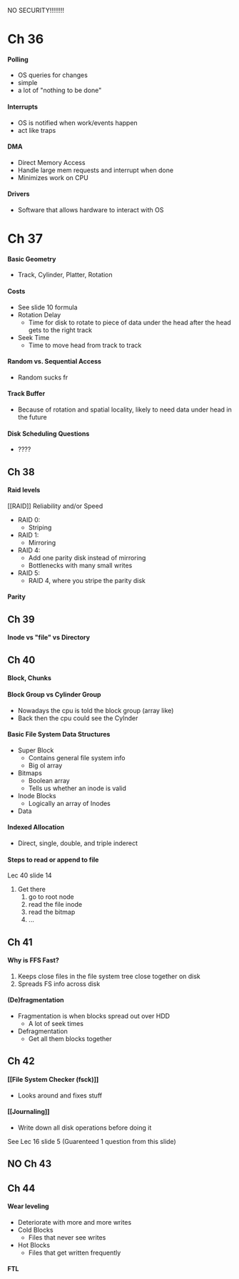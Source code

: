 NO SECURITY!!!!!!!!
# Ch 36

#### Polling
- OS queries for changes
- simple
- a lot of "nothing to be done"

#### Interrupts
- OS is notified when work/events happen
- act like traps

#### DMA
- Direct Memory Access
- Handle large mem requests and interrupt when done
- Minimizes work on CPU

#### Drivers
- Software that allows hardware to interact with OS

#  Ch 37

#### Basic Geometry
- Track, Cylinder, Platter, Rotation

#### Costs
- See slide 10 formula
- Rotation Delay
	- Time for disk to rotate to piece of data under the head after the head gets to the right track
- Seek Time
	- Time to move head from track to track

#### Random vs. Sequential Access
- Random sucks fr

#### Track Buffer
- Because of rotation and spatial locality, likely to need data under head in the future

#### Disk Scheduling Questions
- ????

## Ch 38

#### Raid levels
[[RAID]]
Reliability and/or Speed
- RAID 0: 
	- Striping
- RAID 1:
	- Mirroring
- RAID 4:
	- Add one parity disk instead of mirroring
	- Bottlenecks with many small writes
 - RAID 5: 
	 - RAID 4, where you stripe the parity disk

#### Parity

## Ch 39

#### Inode vs "file" vs Directory

## Ch 40

#### Block, Chunks


#### Block Group vs Cylinder Group
- Nowadays the cpu is told the block group (array like)
- Back then the cpu could see the Cylnder

#### Basic File System Data Structures
- Super Block
	- Contains general file system info
	- Big ol array
- Bitmaps
	- Boolean array
	- Tells us whether an inode is valid
- Inode Blocks
	- Logically an array of Inodes
- Data

#### Indexed Allocation
- Direct, single, double, and triple inderect

#### Steps to read or append to file
Lec 40 slide 14
1. Get there
	1. go to root node
	2. read the file inode
	3. read the bitmap
	4. ...

## Ch 41

#### Why is FFS Fast?
1. Keeps close files in the file system tree close together on disk
2. Spreads FS info across disk

#### (De)fragmentation
- Fragmentation is when blocks spread out over HDD
	- A lot of seek times
- Defragmentation
	- Get all them blocks together


## Ch 42

#### [[File System Checker (fsck)]]
- Looks around and fixes stuff

#### [[Journaling]]
- Write down all disk operations before doing it

See Lec 16 slide 5 (Guarenteed 1 question from this slide)


## NO Ch 43


## Ch 44
#### Wear leveling
- Deteriorate with more and more writes
- Cold Blocks
	- Files that never see writes
- Hot Blocks
	- Files that get written frequently


#### FTL

